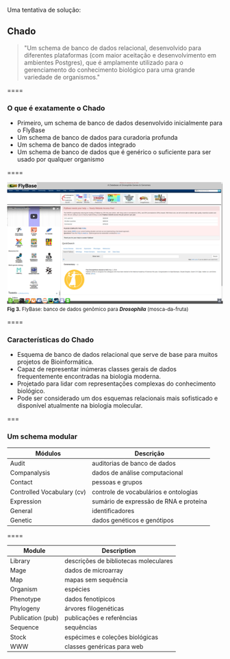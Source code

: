 <!-- .slide: data-background="img/motivation.jpg" -->

Uma tentativa de solução:

## Chado

> "Um schema de banco de dados relacional, desenvolvido para diferentes plataformas (com maior aceitação e desenvolvimento em ambientes Postgres), que é amplamente utilizado para o gerenciamento do conhecimento biológico para uma grande variedade de organismos."

====
<!-- .slide: data-background="img/motivation.jpg" -->

### O que é exatamente o Chado

- Primeiro, um schema de banco de dados desenvolvido inicialmente para o FlyBase
- Um schema de banco de dados para curadoria profunda
- Um schema de banco de dados integrado
- Um schema de banco de dados que é genérico o suficiente para ser usado por qualquer organismo

====

<!-- .slide: data-background="img/motivation.jpg" -->

<img src="img/logos/data5.png" style="background:none; border:none; box-shadow:none;">
<small><b>Fig 3.</b> FlyBase: banco de dados genômico para <b><i>Drosophila</i></b> (mosca-da-fruta) <br></small>

====

<!-- .slide: data-background="img/motivation.jpg" -->


### Características do Chado

- Esquema de banco de dados relacional que serve de base para muitos projetos de Bioinformática.
- Capaz de representar inúmeras classes gerais de dados frequentemente encontradas na biologia moderna.
- Projetado para lidar com representações complexas do conhecimento biológico.
- Pode ser considerado um dos esquemas relacionais mais sofisticado e disponível atualmente na biologia molecular.

===

<!-- .slide: data-background="img/motivation.jpg" -->

### Um schema modular

| Módulos                    | Descrição                              |
|----------------------------|----------------------------------------|
| Audit                      | auditorias de banco de dados           |
| Companalysis               | dados de análise computacional         |
| Contact                    | pessoas e grupos                       |
| Controlled Vocabulary (cv) | controle de vocabulários e ontologias  |
| Expression                 | sumário de expressão de RNA e proteína |
| General                    | identificadores                        |
| Genetic                    | dados genéticos e genótipos            |

====

<!-- .slide: data-background="img/motivation.jpg" -->

| Module                     | Description                            |
|----------------------------|----------------------------------------|
| Library                    | descrições de bibliotecas moleculares  |
| Mage                       | dados de microarray                    |
| Map                        | mapas sem sequência                    |
| Organism                   | espécies                               |
| Phenotype                  | dados fenotípicos                      |
| Phylogeny                  | árvores filogenéticas                  |
| Publication (pub)          | publicações e referências              |
| Sequence                   | sequências                             |
| Stock                      | espécimes e coleções biológicas        |
| WWW                        | classes genéricas para web             |
